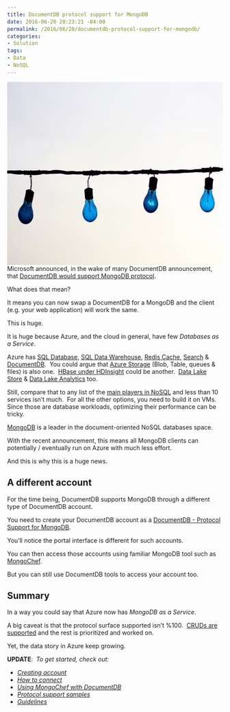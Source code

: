 ```yaml
---
title: DocumentDB protocol support for MongoDB
date: 2016-06-20 20:23:21 -04:00
permalink: /2016/06/20/documentdb-protocol-support-for-mongodb/
categories:
- Solution
tags:
- Data
- NoSQL
---
```

<a href="/assets/2016/6/documentdb-protocol-support-for-mongodb/pexels-photo-91413.jpg"><img style="background-image:none;float:left;padding-top:0;padding-left:0;margin:0 10px 0 0;display:inline;padding-right:0;border:0;" title="pexels-photo-91413" src="/assets/2016/6/documentdb-protocol-support-for-mongodb/pexels-photo-91413_thumb.jpg" alt="pexels-photo-91413" width="640" height="427" align="left" border="0" /></a>Microsoft announced, in the wake of many DocumentDB announcement, that <a href="https://azure.microsoft.com/en-us/documentation/articles/documentdb-protocol-mongodb/" target="_blank">DocumentDB would support MongoDB protocol</a>.

What does that mean?

It means you can now swap a DocumentDB for a MongoDB and the client (e.g. your web application) will work the same.

This is huge.

It is huge because Azure, and the cloud in general, have few <em>Databases as a Service</em>.

Azure has <a href="https://azure.microsoft.com/en-us/services/sql-database/" target="_blank">SQL Database</a>, <a href="https://azure.microsoft.com/en-us/services/sql-data-warehouse/" target="_blank">SQL Data Warehouse</a>, <a href="https://azure.microsoft.com/en-us/services/cache/" target="_blank">Redis Cache</a>, <a href="https://azure.microsoft.com/en-us/services/search/" target="_blank">Search</a> &amp; <a href="https://azure.microsoft.com/en-us/services/documentdb/" target="_blank">DocumentDB</a>.  You could argue that <a href="https://azure.microsoft.com/en-us/services/storage/" target="_blank">Azure Storage</a> (Blob, Table, queues &amp; files) is also one.  <a href="https://azure.microsoft.com/en-us/services/hdinsight/" target="_blank">HBase under HDInsight</a> could be another.  <a href="https://azure.microsoft.com/en-us/services/data-lake-store/" target="_blank">Data Lake Store</a> &amp; <a href="https://azure.microsoft.com/en-us/services/data-lake-analytics/" target="_blank">Data Lake Analytics</a> too.

Still, compare that to any list of the <a href="https://en.wikipedia.org/wiki/NoSQL#Types_and_examples_of_NoSQL_databases" target="_blank">main players in NoSQL</a> and less than 10 services isn’t much.  For all the other options, you need to build it on VMs.  Since those are database workloads, optimizing their performance can be tricky.

<a href="https://www.mongodb.com/" target="_blank">MongoDB</a> is a leader in the document-oriented NoSQL databases space.

With the recent announcement, this means all MongoDB clients can potentially / eventually run on Azure with much less effort.

And this is why this is a huge news.
<h2>A different account</h2>
For the time being, DocumentDB supports MongoDB through a different type of DocumentDB account.

You need to create your DocumentDB account as a <a href="https://azure.microsoft.com/en-us/documentation/articles/documentdb-create-mongodb-account/" target="_blank">DocumentDB - Protocol Support for MongoDB</a>.

You’ll notice the portal interface is different for such accounts.

You can then access those accounts using familiar MongoDB tool such as <a href="https://azure.microsoft.com/en-us/documentation/articles/documentdb-mongodb-mongochef/" target="_blank">MongoChef</a>.

But you can still use DocumentDB tools to access your account too.
<h2>Summary</h2>
In a way you could say that Azure now has <em>MongoDB as a Service</em>.

A big caveat is that the protocol surface supported isn’t %100.  <a href="https://azure.microsoft.com/en-us/documentation/articles/documentdb-protocol-mongodb/#what-is-documentdb-protocol-support-for-mongodb" target="_blank">CRUDs are supported</a> and the rest is prioritized and worked on.

Yet, the data story in Azure keep growing.

<strong>UPDATE</strong>:  <em>To get started, check out:</em>
<ul>
 	<li><em><a href="https://azure.microsoft.com/en-us/documentation/articles/documentdb-create-mongodb-account/" target="_blank">Creating account</a></em></li>
 	<li><em><a href="https://azure.microsoft.com/en-us/documentation/articles/documentdb-connect-mongodb-account/" target="_blank">How to connect</a></em></li>
 	<li><em><a href="https://azure.microsoft.com/en-us/documentation/articles/documentdb-mongodb-mongochef/" target="_blank">Using MongoChef with DocumentDB</a></em></li>
 	<li><em><a href="https://azure.microsoft.com/en-us/documentation/articles/documentdb-mongodb-samples/" target="_blank">Protocol support samples</a></em></li>
 	<li><em><a href="https://azure.microsoft.com/en-us/documentation/articles/documentdb-mongodb-guidelines/" target="_blank">Guidelines</a></em></li>
</ul>
&nbsp;